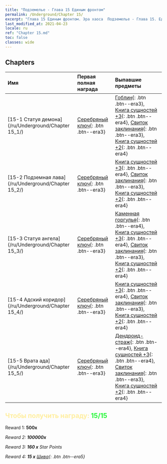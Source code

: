 ```yaml
---
title: "Подземелье - Глава 15 Единым фронтом"
permalink: /Underground/Chapter 15/
excerpt: "Глава 15 Единым фронтом. Эра хаоса  Подземелье - Глава 15. Единым фронтом"
last_modified_at: 2021-04-23
locale: ru
ref: "Chapter 15.md"
toc: false
classes: wide
---
```


## Chapters

  | Имя |  Первая полная награда | Выпавшие предметы |
  |:------------|:------------|:------------| 
  | [15-1 Статуя демона](/ru/Underground/Chapter 15_1/) | [Серебряный ключ](/ItemsRU/con_693/){: .btn .btn--era3} | [Гоблин](/ItemsRU/unt_217/){: .btn .btn--era3}, [Книга сущностей +3](/ItemsRU/mat_60/){: .btn .btn--era4}, [Свиток заклинания](/ItemsRU/con_694/){: .btn .btn--era3}, [Книга сущностей +2](/ItemsRU/mat_53/){: .btn .btn--era4} |
  | [15-2 Подземная лава](/ru/Underground/Chapter 15_2/) | [Серебряный ключ](/ItemsRU/con_693/){: .btn .btn--era3} | [Книга сущностей +3](/ItemsRU/mat_60/){: .btn .btn--era4}, [Свиток заклинания](/ItemsRU/con_694/){: .btn .btn--era3}, [Книга сущностей +2](/ItemsRU/mat_53/){: .btn .btn--era4} |
  | [15-3 Статуя ангела](/ru/Underground/Chapter 15_3/) | [Серебряный ключ](/ItemsRU/con_693/){: .btn .btn--era3} | [Каменная горгулья](/ItemsRU/unt_236/){: .btn .btn--era4}, [Книга сущностей +3](/ItemsRU/mat_60/){: .btn .btn--era4}, [Свиток заклинания](/ItemsRU/con_694/){: .btn .btn--era3}, [Книга сущностей +2](/ItemsRU/mat_53/){: .btn .btn--era4} |
  | [15-4 Адский коридор](/ru/Underground/Chapter 15_4/) | [Серебряный ключ](/ItemsRU/con_693/){: .btn .btn--era3} | [Книга сущностей +3](/ItemsRU/mat_60/){: .btn .btn--era4}, [Свиток заклинания](/ItemsRU/con_694/){: .btn .btn--era3}, [Книга сущностей +2](/ItemsRU/mat_53/){: .btn .btn--era4} |
  | [15-5 Врата ада](/ru/Underground/Chapter 15_5/) | [Серебряный ключ](/ItemsRU/con_693/){: .btn .btn--era3} | [Дендроид-страж](/ItemsRU/unt_203/){: .btn .btn--era4}, [Книга сущностей +3](/ItemsRU/mat_60/){: .btn .btn--era4}, [Свиток заклинания](/ItemsRU/con_694/){: .btn .btn--era3}, [Книга сущностей +2](/ItemsRU/mat_53/){: .btn .btn--era4} |


## <span style="color: #ffeea0">Чтобы получить награду: </span><span style="color: #27f73a">15/15</span>

 Reward 1:  **500x** <i class="fas fa-gem"/>

 Reward 2:  **100000x** <i class="fas fa-coins"/>

 Reward 3: **160 x** Star Points

 Reward 4: **15 x** [Шива](/ItemsRU/her_376/){: .btn .btn--era5}


